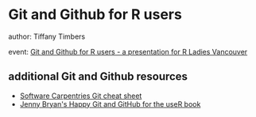 # Git and Github for R users
author: Tiffany Timbers

event: [Git and Github for R users - a presentation for R Ladies Vancouver](https://www.meetup.com/R-Ladies-Vancouver/events/251316571/)

## additional Git and Github resources
- [Software Carpentries Git cheat sheet](http://swcarpentry.github.io/git-novice/reference/)
- [Jenny Bryan's Happy Git and GitHub for the useR book](http://happygitwithr.com/)
